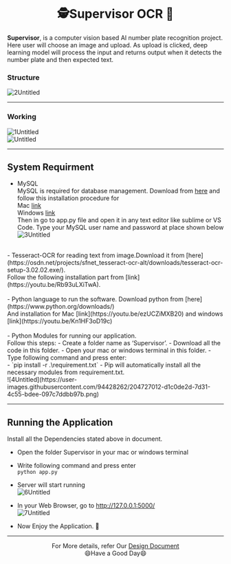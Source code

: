 # <div align="center"> 🕵️Supervisor OCR 🚗</div>
**Supervisor**, is a computer vision based AI number plate recognition project. <br/>
Here user will choose an image and upload. As upload is clicked, deep learning model will process the input and returns output when it detects the number plate and then 
expected text.<br/>

### Structure <br/>
![2Untitled](https://user-images.githubusercontent.com/94428262/204727098-29e4c746-5c7b-448c-b233-6712761c1312.png)<br/>
- - -
### Working <br/>

![1Untitled](https://user-images.githubusercontent.com/94428262/204726903-5dd6b1c6-9055-42a8-b008-cd2e6447725c.png)<br/>
![Untitled](https://user-images.githubusercontent.com/94428262/204726939-92b3ea30-7563-4951-8465-61ce77423d7a.png)<br/>
 - - -

 ## System Requirment <br/>
- MySQL <br/>
MySQL is required for database management. Download from [here](https://www.mysql.com/downloads/) and 
follow this installation procedure for <br/>
Mac [link](https://www.youtube.com/watch?v=7S_tz1z_5bA&t=290s) <br/> 
Windows [link](https://www.youtube.com/watch?v=7S_tz1z_5bA&t=588s) <br/>
Then in go to app.py file and open it in any text editor like sublime or VS Code. Type 
your MySQL user name and password at place shown below <br/>
![3Untitled](https://user-images.githubusercontent.com/94428262/204727044-fb21816d-aef3-4624-99fb-3f664840943e.png)<br/>
<br>
- Tesseract-OCR for reading text from image.Download it from [here](https://osdn.net/projects/sfnet_tesseract-ocr-alt/downloads/tesseract-ocr-setup-3.02.02.exe/).<br>
Follow the following installation part from [link](https://youtu.be/Rb93uLXiTwA).<br>
<br>
- Python language to run the software.
Download python from [here](https://www.python.org/downloads/) <br>
And installation for Mac [link](https://youtu.be/ezUCZiMXB20) and windows [link](https://youtu.be/Kn1HF3oD19c) <br>
<br>
- Python Modules for running our application.  <br>
    Follow this steps: 
  - Create a folder name as ‘Supervisor’.
  - Download all the code in this folder.
  - Open your mac or windows terminal in this folder.
  - Type following command and press enter:<br>
    - `pip install -r .\requirement.txt`
    - Pip will automatically install all the necessary modules from requirement.txt. <br/>
![4Untitled](https://user-images.githubusercontent.com/94428262/204727012-d1c0de2d-7d31-4c55-bdee-097c7ddbb97b.png)

- - -
## Running the Application
Install all the Dependencies stated above in document.<br>
+ Open the folder Supervisor in your mac or windows terminal
+ Write following command and press enter <br>
  `python app.py`

+ Server will start running <br>
  ![6Untitled](https://user-images.githubusercontent.com/94428262/204727702-6d50e3f5-92f4-4958-892a-04e4085f85dc.png)
+ In your Web Browser, go to http://127.0.0.1:5000/ <br>
  ![7Untitled](https://user-images.githubusercontent.com/94428262/204727669-74dad0db-01a2-42f8-815e-9959fefb2a7f.png)

+ Now Enjoy the Application. 🍵

- - -
<div align="center">For More details, refer Our <a href="#">Design Document</a><br/></div>
<div align="center">😄Have a Good Day😄</div>

